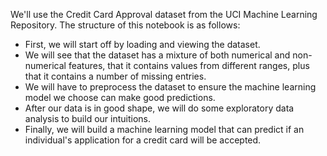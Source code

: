 We'll use the Credit Card Approval dataset from the UCI Machine Learning Repository. The structure of this notebook is as follows:

- First, we will start off by loading and viewing the dataset.
- We will see that the dataset has a mixture of both numerical and non-numerical features, that it contains values from different ranges, plus that it contains a number of missing entries.
- We will have to preprocess the dataset to ensure the machine learning model we choose can make good predictions.
- After our data is in good shape, we will do some exploratory data analysis to build our intuitions.
- Finally, we will build a machine learning model that can predict if an individual's application for a credit card will be accepted.

